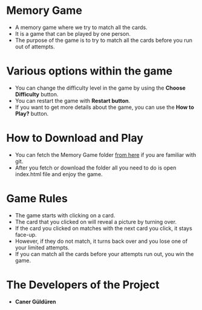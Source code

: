 # Memory Game
+ A memory game where we try to match all the cards.
+ It is a game that can be played by one person.
+ The purpose of the game is to try to match all the cards before you run out of attempts.

# Various options within the game
+ You can change the difficulty level in the game by using the **Choose Difficulty** button.
+ You can restart the game with **Restart button**.
+ If you want to get more details about the game, you can use the **How to Play?** button.

# How to Download and Play
+ You can fetch the Memory Game folder [from here](https://github.com/CanerGulduren/Memory-Card-Game.git) if you are familiar with git.
+ After you fetch or download the folder all you need to do is open index.html file and enjoy the game.

# Game Rules
+ The game starts with clicking on a card.
+ The card that you clicked on will reveal a picture by turning over.
+ If the card you clicked on matches with the next card you click, it stays face-up.
+ However, if they do not match, it turns back over and you lose one of your limited attempts.
+ If you can match all the cards before your attempts run out, you win the game.

# The Developers of the Project
+ **Caner Güldüren**

